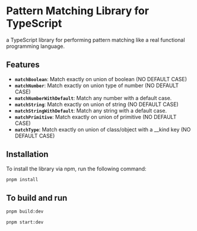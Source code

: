 
# Pattern Matching Library for TypeScript

a TypeScript library for performing pattern matching like a real functional programming language.

## Features

- **`matchBoolean`**: Match exactly on union of boolean (NO DEFAULT CASE)
- **`matchNumber`**: Match exactly on union type of number (NO DEFAULT CASE)
- **`matchNumberWithDefault`**: Match any number with a default case.
- **`matchString`**: Match exactly on union of string (NO DEFAULT CASE)
- **`matchStringWithDefault`**: Match any string with a default case.
- **`matchPrimitive`**: Match exactly on union of primitive (NO DEFAULT CASE)
- **`matchType`**: Match exactly on union of class/object with a __kind key (NO DEFAULT CASE)

## Installation

To install the library via npm, run the following command:

```bash
pnpm install 
```
## To build and run
```bash
pnpm build:dev
```

```bash
pnpm start:dev
```



